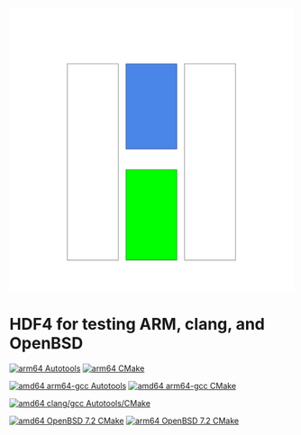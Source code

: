 ![logo](H4.svg) 

# HDF4 for testing ARM, clang, and OpenBSD
[![arm64 Autotools](https://github.com/hyoklee/hdf4/actions/workflows/aarch64_auto.yml/badge.svg)](https://github.com/hyoklee/hdf4/actions/workflows/aarch64_auto.yml)
[![arm64 CMake](https://github.com/hyoklee/hdf4/actions/workflows/aarch64.yml/badge.svg)](https://github.com/hyoklee/hdf4/actions/workflows/aarch64.yml)

[![amd64 arm64-gcc Autotools](https://github.com/hyoklee/hdf4/actions/workflows/linux-aarch64_auto.yml/badge.svg)](https://github.com/hyoklee/hdf4/actions/workflows/linux-aarch64_auto.yml)
[![amd64 arm64-gcc CMake](https://github.com/hyoklee/hdf4/actions/workflows/linux-aarch64.yml/badge.svg)](https://github.com/hyoklee/hdf4/actions/workflows/linux-aarch64.yml)

[![amd64 clang/gcc Autotools/CMake](https://github.com/hyoklee/hdf4/actions/workflows/main.yml/badge.svg)](https://github.com/hyoklee/hdf4/actions/workflows/main.yml)

[![amd64 OpenBSD 7.2 CMake](https://github.com/hyoklee/hdf4/actions/workflows/openbsd.yml/badge.svg)](https://github.com/hyoklee/hdf4/actions/workflows/openbsd.yml)
[![arm64 OpenBSD 7.2 CMake](https://github.com/hyoklee/hdf4/actions/workflows/openbsd_arm64.yml/badge.svg)](https://github.com/hyoklee/hdf4/actions/workflows/openbsd_arm64.yml)

